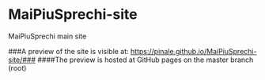# MaiPiuSprechi-site
MaiPiuSprechi main site


###A preview of the site is visible at: https://pinale.github.io/MaiPiuSprechi-site/###
####The preview is hosted at GitHub pages on the master branch (root)
